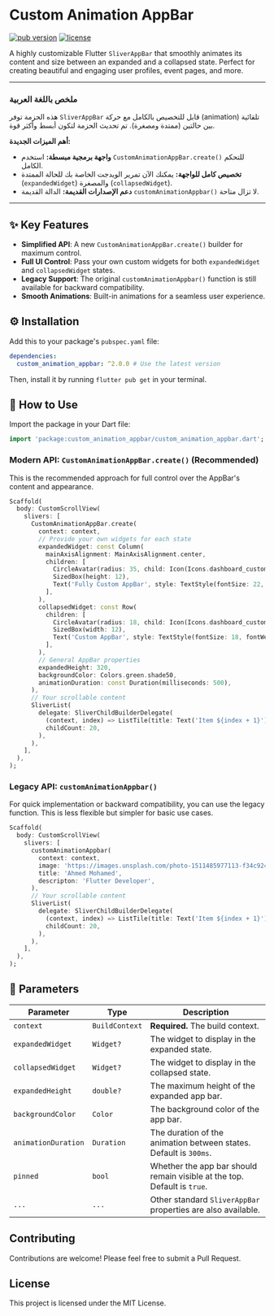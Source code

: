 # Custom Animation AppBar

[![pub version](https://img.shields.io/pub/v/custom_animation_appbar.svg)](https://pub.dev/packages/custom_animation_appbar)
[![license](https://img.shields.io/badge/license-MIT-blue.svg)](https://opensource.org/licenses/MIT)

A highly customizable Flutter `SliverAppBar` that smoothly animates its content and size between an expanded and a collapsed state. Perfect for creating beautiful and engaging user profiles, event pages, and more.

---

### ملخص باللغة العربية

هذه الحزمة توفر `SliverAppBar` قابل للتخصيص بالكامل مع حركة (animation) تلقائية بين حالتين (ممتدة ومصغرة). تم تحديث الحزمة لتكون أبسط وأكثر قوة.

**أهم الميزات الجديدة:**
- **واجهة برمجية مبسطة:** استخدم `CustomAnimationAppBar.create()` للتحكم الكامل.
- **تخصيص كامل للواجهة:** يمكنك الآن تمرير الويدجت الخاصة بك للحالة الممتدة (`expandedWidget`) والمصغرة (`collapsedWidget`).
- **دعم الإصدارات القديمة:** الدالة القديمة `customAnimationAppbar()` لا تزال متاحة.

---

## ✨ Key Features

*   **Simplified API**: A new `CustomAnimationAppBar.create()` builder for maximum control.
*   **Full UI Control**: Pass your own custom widgets for both `expandedWidget` and `collapsedWidget` states.
*   **Legacy Support**: The original `customAnimationAppbar()` function is still available for backward compatibility.
*   **Smooth Animations**: Built-in animations for a seamless user experience.

## ⚙️ Installation

Add this to your package's `pubspec.yaml` file:

```yaml
dependencies:
  custom_animation_appbar: ^2.0.0 # Use the latest version
```

Then, install it by running `flutter pub get` in your terminal.

## 🚀 How to Use

Import the package in your Dart file:

```dart
import 'package:custom_animation_appbar/custom_animation_appbar.dart';
```

### Modern API: `CustomAnimationAppBar.create()` (Recommended)

This is the recommended approach for full control over the AppBar's content and appearance.

```dart
Scaffold(
  body: CustomScrollView(
    slivers: [
      CustomAnimationAppBar.create(
        context: context,
        // Provide your own widgets for each state
        expandedWidget: const Column(
          mainAxisAlignment: MainAxisAlignment.center,
          children: [
            CircleAvatar(radius: 35, child: Icon(Icons.dashboard_customize)),
            SizedBox(height: 12),
            Text('Fully Custom AppBar', style: TextStyle(fontSize: 22, fontWeight: FontWeight.bold)),
          ],
        ),
        collapsedWidget: const Row(
          children: [
            CircleAvatar(radius: 18, child: Icon(Icons.dashboard_customize)),
            SizedBox(width: 12),
            Text('Custom AppBar', style: TextStyle(fontSize: 18, fontWeight: FontWeight.w600)),
          ],
        ),
        // General AppBar properties
        expandedHeight: 320,
        backgroundColor: Colors.green.shade50,
        animationDuration: const Duration(milliseconds: 500),
      ),
      // Your scrollable content
      SliverList(
        delegate: SliverChildBuilderDelegate(
          (context, index) => ListTile(title: Text('Item ${index + 1}')),
          childCount: 20,
        ),
      ),
    ],
  ),
);
```

### Legacy API: `customAnimationAppbar()`

For quick implementation or backward compatibility, you can use the legacy function. This is less flexible but simpler for basic use cases.

```dart
Scaffold(
  body: CustomScrollView(
    slivers: [
      customAnimationAppbar(
        context: context,
        image: 'https://images.unsplash.com/photo-1511485977113-f34c92461ad9?ixlib=rb-4.0.3&ixid=M3wxMjA3fDB8MHxwaG90by1wYWdlfHx8fGVufDB8fHx8fA%3D%3D&auto=format&fit=crop&w=1170&q=80',
        title: 'Ahmed Mohamed',
        descripton: 'Flutter Developer',
      ),
      // Your scrollable content
      SliverList(
        delegate: SliverChildBuilderDelegate(
          (context, index) => ListTile(title: Text('Item ${index + 1}')),
          childCount: 20,
        ),
      ),
    ],
  ),
);
```

## 🔧 Parameters

| Parameter         | Type                | Description                                                                 |
| ----------------- | ------------------- | --------------------------------------------------------------------------- |
| `context`         | `BuildContext`      | **Required.** The build context.                                            |
| `expandedWidget`  | `Widget?`           | The widget to display in the expanded state.                                |
| `collapsedWidget` | `Widget?`           | The widget to display in the collapsed state.                               |
| `expandedHeight`  | `double?`           | The maximum height of the expanded app bar.                                 |
| `backgroundColor` | `Color`             | The background color of the app bar.                                        |
| `animationDuration` | `Duration`          | The duration of the animation between states. Default is `300ms`.           |
| `pinned`          | `bool`              | Whether the app bar should remain visible at the top. Default is `true`.    |
| `...`             | `...`               | Other standard `SliverAppBar` properties are also available.                |


## Contributing

Contributions are welcome! Please feel free to submit a Pull Request.

## License

This project is licensed under the MIT License.
